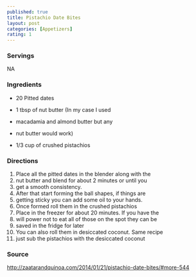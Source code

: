 ```yaml
---
published: true
title: Pistachio Date Bites
layout: post
categories: [Appetizers]
rating: 1
---
```

### Servings
NA

### Ingredients
- 20 Pitted dates

- 1 tbsp of nut butter (In my case I used 
- macadamia and almond butter but any 
- nut butter would work)

- 1/3 cup of crushed pistachios

### Directions
1. Place all the pitted dates in the blender along with the
2. nut butter and blend for about 2 minutes or until you
3. get a smooth consistency.
4. After that start forming the ball shapes, if things are
5. getting sticky you can add some oil to your hands.
6. Once formed roll them in the crushed pistachios
7. Place in the freezer for about 20 minutes. If you have the
8. will power not to eat all of those on the spot they can be
9. saved in the fridge for later
10. You can also roll them in desiccated coconut. Same recipe
11. just sub the pistachios with the desiccated coconut

### Source
<a href="http://zaatarandquinoa.com/2014/01/21/pistachio-date-bites/#more-544" target="new">http://zaatarandquinoa.com/2014/01/21/pistachio-date-bites/#more-544</a>
